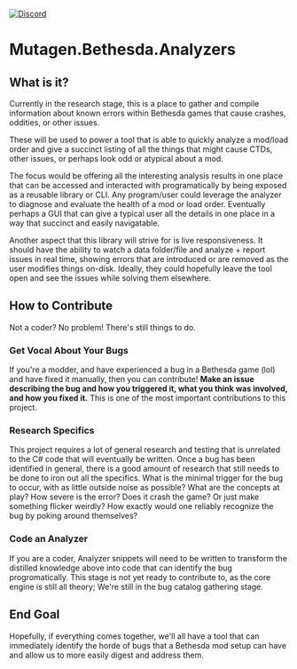 [![Discord](https://discordapp.com/api/guilds/759302581448474626/widget.png)](https://discord.gg/KyA5h2p)

# Mutagen.Bethesda.Analyzers

## What is it?
Currently in the research stage, this is a place to gather and compile information about known errors within Bethesda games that cause crashes, oddities, or other issues.

These will be used to power a tool that is able to quickly analyze a mod/load order and give a succinct listing of all the things that might cause CTDs, other issues, or perhaps look odd or atypical about a mod.

The focus would be offering all the interesting analysis results in one place that can be accessed and interacted with programatically by being exposed as a reusable library or CLI.  Any program/user could leverage the analyzer to diagnose and evaluate the health of a mod or load order.   Eventually perhaps a GUI that can give a typical user all the details in one place in a way that succinct and easily navigatable.

Another aspect that this library will strive for is live responsiveness.  It should have the ability to watch a data folder/file and analyze + report issues in real time, showing errors that are introduced or are removed as the user modifies things on-disk.  Ideally, they could hopefully leave the tool open and see the issues while solving them elsewhere.

## How to Contribute
Not a coder?  No problem!  There's still things to do.

### Get Vocal About Your Bugs
If you're a modder, and have experienced a bug in a Bethesda game (lol) and have fixed it manually, then you can contribute!  **Make an issue describing the bug and how you triggered it, what you think was involved, and how you fixed it.**  This is one of the most important contributions to this project.

### Research Specifics
This project requires a lot of general research and testing that is unrelated to the C# code that will eventually be written.  Once a bug has been identified in general, there is a good amount of research that still needs to be done to iron out all the specifics.  What is the minimal trigger for the bug to occur, with as little outside noise as possible?  What are the concepts at play?  How severe is the error?  Does it crash the game?  Or just make something flicker weirdly?  How exactly would one reliably recognize the bug by poking around themselves?

### Code an Analyzer
If you are a coder, Analyzer snippets will need to be written to transform the distilled knowledge above into code that can identify the bug progromatically.  This stage is not yet ready to contribute to, as the core engine is still all theory; We're still in the bug catalog gathering stage.

## End Goal
Hopefully, if everything comes together, we'll all have a tool that can immediately identify the horde of bugs that a Bethesda mod setup can have and allow us to more easily digest and address them.

